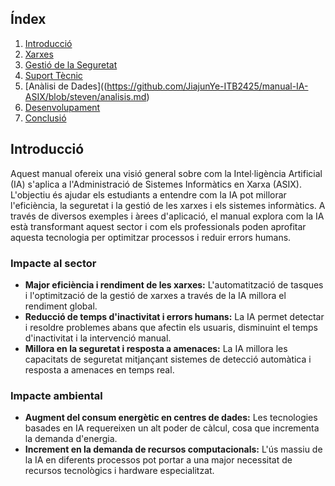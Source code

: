 ## Índex

1. [Introducció](#introducció)
2. [Xarxes](https://github.com/JiajunYe-ITB2425/manual-IA-ASIX/blob/jiajun/xarxes.md)
3. [Gestió de la Seguretat](#gestió-de-la-seguretat)
4. [Suport Tècnic](#suport-tècnic)
5. [Anàlisi de Dades]((https://github.com/JiajunYe-ITB2425/manual-IA-ASIX/blob/steven/analisis.md)
6. [Desenvolupament](https://github.com/JiajunYe-ITB2425/manual-IA-ASIX/blob/alberto/desenvolupament.md)
7. [Conclusió](#conclusió)

## Introducció

Aquest manual ofereix una visió general sobre com la Intel·ligència Artificial (IA) s'aplica a l'Administració de Sistemes Informàtics en Xarxa (ASIX). L'objectiu és ajudar els estudiants a entendre com la IA pot millorar l'eficiència, la seguretat i la gestió de les xarxes i els sistemes informàtics. A través de diversos exemples i àrees d'aplicació, el manual explora com la IA està transformant aquest sector i com els professionals poden aprofitar aquesta tecnologia per optimitzar processos i reduir errors humans.

### Impacte al sector

- **Major eficiència i rendiment de les xarxes:** L'automatització de tasques i l'optimització de la gestió de xarxes a través de la IA millora el rendiment global.
- **Reducció de temps d'inactivitat i errors humans:** La IA permet detectar i resoldre problemes abans que afectin els usuaris, disminuint el temps d'inactivitat i la intervenció manual.
- **Millora en la seguretat i resposta a amenaces:** La IA millora les capacitats de seguretat mitjançant sistemes de detecció automàtica i resposta a amenaces en temps real.

### Impacte ambiental

- **Augment del consum energètic en centres de dades:** Les tecnologies basades en IA requereixen un alt poder de càlcul, cosa que incrementa la demanda d'energia.
- **Increment en la demanda de recursos computacionals:** L'ús massiu de la IA en diferents processos pot portar a una major necessitat de recursos tecnològics i hardware especialitzat.
